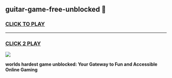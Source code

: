 
## guitar-game-free-unblocked 👋
<h3>
<a href="https://premium.freeplayer.one?title=guitar-game-free-unblocked&ref=14F">CLICK TO PLAY</a></h3>
<hr>

<h3>
<a href="https://premium.freeplayer.one?title=guitar-game-free-unblocked&ref=14F">CLICK 2 PLAY</a>
  
</h3>

<a href="https://premium.freeplayer.one?title=guitar-game-free-unblocked&ref=12F/"><img src="https://clearcache.store/games.png"></a>


**worlds hardest game unblocked: Your Gateway to Fun and Accessible Online Gaming**
